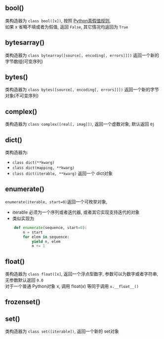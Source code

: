 ## bool()
类构造器为 `class bool([x])`, 按照 [Python真假值规则](programming/python/tips/true-value-testing),   
如果 x 省略不填或者为假值, 返回 `False`, 其它情况均返回为 `True`

## bytesarray()
类构造器为 `class bytearray([source[, encoding[, errors]]])` 返回一个新的字节数组(可变序列)

## bytes()
类构造器为 `class bytes([source[, encoding[, errors]]])` 返回一个新的字节对象(不可变序列)

## complex()
类构造器为 `class complex([real[, imag]])`, 返回一个虚数对象, 默认返回 `0j`

## dict()
类构造器为:
- `class dict(**kwarg)`
- `class dict(mapping, **kwarg)`
- `class dict(iterable, **kwarg)`
返回一个 dict对象


## enumerate()
`enumerate(iterable, start=0)`返回一个可枚举对象,
- iterable 必须为一个序列或者迭代器, 或者其它实现支持迭代的对象
- 类似实现为
```python
    def enumerate(sequence, start=0):
        n = start
        for elem in sequence:
            yield n, elem
            n += 1
```

## float()
类构造器为 `class float([x]`, 返回一个浮点型数字, 参数可以为数字或者字符串, 无参数默认返回 `0.0`  
对于一个普通 Python对象 x, 调用 float(x) 等同于调用 `x.__float__()`


## frozenset()

## set()
类构造器为 `class set([iterable])`, 返回一个新的 set对象

